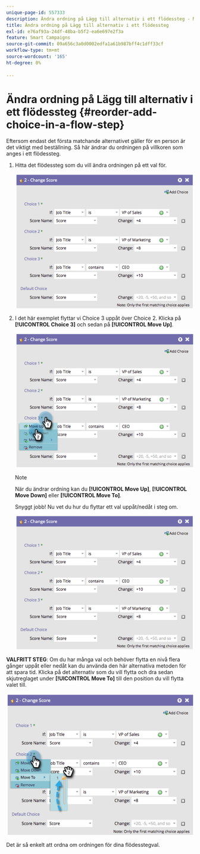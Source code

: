 ```yaml
---
unique-page-id: 557333
description: Ändra ordning på Lägg till alternativ i ett flödessteg - Marketo Docs - Produktdokumentation
title: Ändra ordning på Lägg till alternativ i ett flödessteg
exl-id: e76af93a-24df-48ba-b5f2-ea6e697e2f3a
feature: Smart Campaigns
source-git-commit: 09a656c3a0d0002edfa1a61b987bff4c1dff33cf
workflow-type: tm+mt
source-wordcount: '165'
ht-degree: 0%

---
```


# Ändra ordning på Lägg till alternativ i ett flödessteg {#reorder-add-choice-in-a-flow-step}

Eftersom endast det första matchande alternativet gäller för en person är det viktigt med beställning. Så här ändrar du ordningen på villkoren som anges i ett flödessteg.

1. Hitta det flödessteg som du vill ändra ordningen på ett val för.

   ![](assets/reorder-add-choice-in-a-flow-step-1.png)

1. I det här exemplet flyttar vi Choice 3 uppåt över Choice 2. Klicka på **[!UICONTROL Choice 3]** och sedan på **[!UICONTROL Move Up]**.

   ![](assets/reorder-add-choice-in-a-flow-step-2.png)

   >[!NOTE]
   >
   >När du ändrar ordning kan du **[!UICONTROL Move Up]**, **[!UICONTROL Move Down]** eller **[!UICONTROL Move To]**.

   Snyggt jobb! Nu vet du hur du flyttar ett val uppåt/nedåt i steg om.

   ![](assets/reorder-add-choice-in-a-flow-step-3.png)

**VALFRITT STEG**: Om du har många val och behöver flytta en nivå flera gånger uppåt eller nedåt kan du använda den här alternativa metoden för att spara tid. Klicka på det alternativ som du vill flytta och dra sedan skjutreglaget under **[!UICONTROL Move To]** till den position du vill flytta valet till.

![](assets/reorder-add-choice-in-a-flow-step-4.png)

Det är så enkelt att ordna om ordningen för dina flödesstegval.
